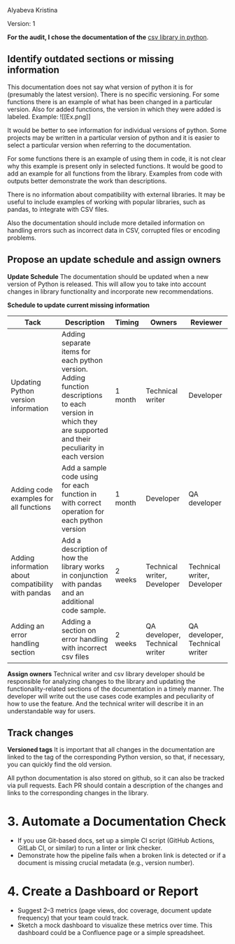 Alyabeva Kristina

Version: 1

**For the audit, I chose the documentation of the** [csv library in python](https://docs.python.org/3/library/csv.html).
## Identify outdated sections or missing information

This documentation does not say what version of python it is for (presumably the latest version).
There is no specific versioning. For some functions there is an example of what has been changed in a particular version. 
Also for added functions, the version in which they were added is labeled.
Example:
![[Ex.png]]

It would be better to see information for individual versions of python. Some projects may be written in a particular version of python and it is easier to select a particular version when referring to the documentation.

For some functions there is an example of using them in code, it is not clear why this example is present only in selected functions. It would be good to add an example for all functions from the library. Examples from code with outputs better demonstrate the work than descriptions.

There is no information about compatibility with external libraries. It may be useful to include examples of working with popular libraries, such as pandas, to integrate with CSV files.

Also the documentation should include more detailed information on handling errors such as incorrect data in CSV, corrupted files or encoding problems.

## Propose an update schedule and assign owners

**Update Schedule**
The documentation should be updated when a new version of Python is released. This will allow you to take into account changes in library functionality and incorporate new recommendations.

**Schedule to update current missing information**

| Tack                                               | Description                                                                                                                                                   | Timing  | Owners                         | Reviewer                       |
| -------------------------------------------------- | ------------------------------------------------------------------------------------------------------------------------------------------------------------- | ------- | ------------------------------ | ------------------------------ |
| Updating Python version information                | Adding separate items for each python version. Adding function descriptions to each version in which they are supported and their peculiarity in each version | 1 month | Technical writer               | Developer                      |
| Adding code examples for all functions             | Add a sample code using for each function in with correct operation for each python version                                                                   | 1 month | Developer                      | QA developer                   |
| Adding information about compatibility with pandas | Add a description of how the library works in conjunction with pandas and an additional code sample.                                                          | 2 weeks | Technical writer, Developer    | Technical writer, Developer    |
| Adding an error handling section                   | Adding a section on error handling with incorrect csv files                                                                                                   | 2 weeks | QA developer, Technical writer | QA developer, Technical writer |


**Assign owners**
Technical writer and csv library developer should be responsible for analyzing changes to the library and updating the functionality-related sections of the documentation in a timely manner.
The developer will write out the use cases code examples and peculiarity of how to use the feature. And the technical writer will describe it in an understandable way for users.

## Track changes

**Versioned tags**
It is important that all changes in the documentation are linked to the tag of the corresponding Python version, so that, if necessary, you can quickly find the old version. 

All python documentation is also stored on github, so it can also be tracked via pull requests. Each PR should contain a description of the changes and links to the corresponding changes in the library.


# 3. Automate a Documentation Check

- If you use Git-based docs, set up a simple CI script (GitHub Actions, GitLab CI, or similar) to run a linter or link checker. 
- Demonstrate how the pipeline fails when a broken link is detected or if a document is missing crucial metadata (e.g., version number).

# 4. Create a Dashboard or Report

- Suggest 2–3 metrics (page views, doc coverage, document update frequency) that your team could track. 
- Sketch a mock dashboard to visualize these metrics over time. This dashboard could be a Confluence page or a simple spreadsheet.